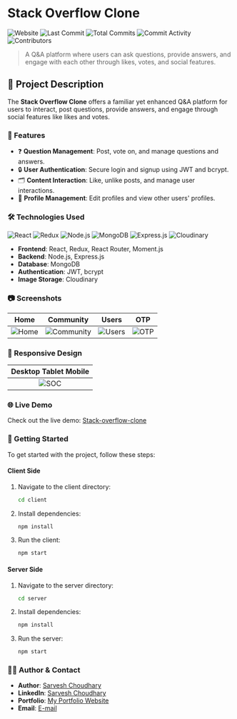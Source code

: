 # Stack Overflow Clone

![Website](https://img.shields.io/website?url=https://stack-overflow-sarvesh.netlify.app/)
![Last Commit](https://img.shields.io/github/last-commit/sarveshguru/Stack-Overflow-Clone) 
![Total Commits](https://img.shields.io/github/commit-activity/y/sarveshguru/Stack-Overflow-Clone)
![Commit Activity](https://img.shields.io/github/commit-activity/m/sarveshguru/Stack-Overflow-Clone)
![Contributors](https://img.shields.io/github/contributors/sarveshguru/Stack-Overflow-Clone)

> A Q&A platform where users can ask questions, provide answers, and engage with each other through likes, votes, and social features.

## 📜 Project Description

The **Stack Overflow Clone** offers a familiar yet enhanced Q&A platform for users to interact, post questions, provide answers, and engage through social features like likes and votes.

### 🚀 Features

- ❓ **Question Management**: Post, vote on, and manage questions and answers.
- 🔒 **User Authentication**: Secure login and signup using JWT and bcrypt.
- 🗂️ **Content Interaction**: Like, unlike posts, and manage user interactions.
- 📅 **Profile Management**: Edit profiles and view other users' profiles.

### 🛠️ Technologies Used

![React](https://img.shields.io/badge/Frontend-React-blue)
![Redux](https://img.shields.io/badge/State-Redux-purple)
![Node.js](https://img.shields.io/badge/Backend-Node.js-green)
![MongoDB](https://img.shields.io/badge/Database-MongoDB-brightgreen)
![Express.js](https://img.shields.io/badge/Framework-Express.js-lightgrey)
![Cloudinary](https://img.shields.io/badge/Image-Cloudinary-blue)

- **Frontend**: React, Redux, React Router, Moment.js
- **Backend**: Node.js, Express.js
- **Database**: MongoDB
- **Authentication**: JWT, bcrypt
- **Image Storage**: Cloudinary

### 📷 Screenshots

| Home | Community | Users | OTP |
|:------------------:|:---------------:|:------------------:|:------------------:|
| ![Home](https://github.com/sarveshguru/Stack-overflow-clone/assets/72163818/2be165c0-2344-40e4-954d-2c09c29c8345) | ![Community](https://github.com/sarveshguru/Stack-overflow-clone/assets/72163818/b7ff2e5d-caa3-4834-bd2d-0306a0e2bec8) | ![Users](https://github.com/sarveshguru/Stack-overflow-clone/assets/72163818/62444a4e-6536-41b7-b2bf-516419e97f9a) | ![OTP](https://github.com/sarveshguru/Stack-overflow-clone/assets/72163818/2e38ad7f-0ae2-4547-9919-ae9050a024f6) |

### 📱 Responsive Design

| Desktop Tablet Mobile |
|:------------------:|
| ![SOC](https://github.com/sarveshguru/Stack-overflow-clone/assets/72163818/007e4302-9734-4777-b7f0-d3c0d4ed9a34) |

### 🌐 Live Demo

Check out the live demo: [Stack-overflow-clone](https://stack-overflow-sarvesh.netlify.app/)

### 🚀 Getting Started

To get started with the project, follow these steps:

#### Client Side

1. Navigate to the client directory:
   ```bash
   cd client
   
2. Install dependencies:
   ```bash
   npm install

3. Run the client:
   ```bash
   npm start

#### Server Side

1. Navigate to the server directory:
   ```bash
   cd server

2. Install dependencies:
   ```bash
   npm install

3. Run the server:
   ```bash
   npm start

### 🧑‍💻 Author & Contact

- **Author**: [Sarvesh Choudhary](https://github.com/sarveshguru)
- **LinkedIn**: [Sarvesh Choudhary](https://www.linkedin.com/in/your-profile)
- **Portfolio**: [My Portfolio Website](https://sarvesh-choudhary-portfolio.netlify.app)
- **Email**: [E-mail](mailto:csarvesh288@gmail.com)
